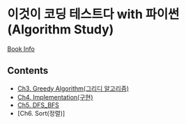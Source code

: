 # 이것이 코딩 테스트다 with 파이썬 (Algorithm Study)
[Book Info](https://book.naver.com/bookdb/book_detail.nhn?bid=16439154)
## Contents
- [Ch3. Greedy Algorithm(그리디 알고리즘)](https://github.com/nyongja/This-is-the-Coding-Test/tree/master/Ch3%20Greedy)
- [Ch4. Implementation(구현)](https://github.com/nyongja/This-is-the-Coding-Test/tree/master/Ch4%20Implementation)
- [Ch5. DFS_BFS](https://github.com/nyongja/This-is-the-Coding-Test/tree/master/Ch5%20DFS_BFS)
- [Ch6. Sort(정렬)]
